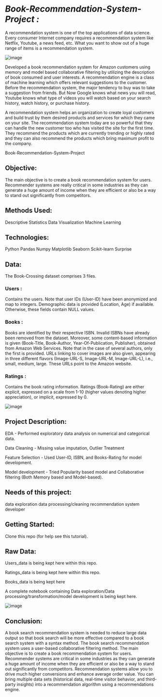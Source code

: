 # <b> <i> Book-Recommendation-System-Project : </b> </i>
A recommendation system is one of the top applications of data science. Every consumer Internet company requires a recommendation system like Netflix, Youtube, a news feed, etc. What you want to show out of a huge range of items is a recommendation system.



![image](https://user-images.githubusercontent.com/114379464/235067025-0717cfa6-3977-40c5-b865-94226f679795.png)




Developed a book recommendation system for Amazon customers using memory and model based collaborative filtering by utilizing the description of book consumed and user interests. A recommendation engine is a class of machine learning which offers relevant suggestions to the customer.  Before the recommendation system, the major tendency to buy was to take a suggestion from friends. But Now Google knows what news you will read, Youtube knows what type of videos you will watch based on your search history, watch history, or purchase history.

A recommendation system helps an organization to create loyal customers and build trust by them desired products and services for which they came on your site. The recommendation system today are so powerful that they can handle the new customer too who has visited the site for the first time. They recommend the products which are currently trending or highly rated and they can also recommend the products which bring maximum profit to the company.



Book-Recommendation-System-Project

## Objective:</font>


The main objective is to create a book recommendation system for users. Recommender systems are really critical in some industries as they can generate a huge amount of income when they are efficient or also be a way to stand out significantly from competitors.

## Methods Used:


Descriptive Statistics Data Visualization Machine Learning

## Technologies:


Python Pandas Numpy Matplotlib Seaborn Scikit-learn Surprise

## Data:


The Book-Crossing dataset comprises 3 files.


### Users : 
Contains the users. Note that user IDs (User-ID) have been anonymized and map to integers. Demographic data is provided (Location, Age) if available. Otherwise, these fields contain NULL values.


### Books : 
Books are identified by their respective ISBN. Invalid ISBNs have already been removed from the dataset. Moreover, some content-based information is given (Book-Title, Book-Author, Year-Of-Publication, Publisher), obtained from Amazon Web Services. Note that in the case of several authors, only the first is provided. URLs linking to cover images are also given, appearing in three different flavors (Image-URL-S, Image-URL-M, Image-URL-L), i.e., small, medium, large. These URLs point to the Amazon website.


### Ratings : 
Contains the book rating information. Ratings (Book-Rating) are either explicit, expressed on a scale from 1-10 (higher values denoting higher appreciation), or implicit, expressed by 0.





![image](https://user-images.githubusercontent.com/114379464/235067070-ba0f6652-847d-4b7d-97ca-962b3dee51ef.png)





## Project Description:


EDA - Performed exploratory data analysis on numerical and categorical data.

Data Cleaning - Missing value imputation, Outlier Treatment

Feature Selection - Used User-ID, ISBN, and Books-Rating for model development.

Model development - Tried Popularity based model and Collaborative filtering (Both Memory based and Model-based).


## Needs of this project:
data exploration data processing/cleaning recommendation system developer


## Getting Started:
Clone this repo (for help see this tutorial).


## Raw Data:
Users_data is being kept here within this repo.

Ratings_data is being kept here within this repo.

Books_data is being kept here

A complete notebook containing Data exploration/Data processing/transformation/model development is being kept here.


![image](https://user-images.githubusercontent.com/114379464/235066969-3add7676-4009-4879-94cf-25438fb86340.png)




## Conclusion:
A book search recommendation system is needed to reduce large data output so that book search will be more effective compared to a book search system with a syntax method. The book search recommendation system uses a user-based collaborative filtering method. The main objective is to create a book recommendation system for users. Recommender systems are critical in some industries as they can generate a huge amount of income when they are efficient or also be a way to stand out significantly from competitors. Recommendation systems allow you to drive much higher conversions and enhance average order value. You can bring multiple data sets (historical data, real-time visitor behavior, and third-party insights) into a recommendation algorithm using a recommendations engine.
